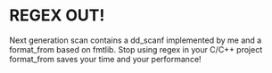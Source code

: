 # REGEX OUT!
Next generation scan contains a dd_scanf implemented by me and a format_from based on fmtlib.
Stop using regex in your C/C++ project format_from saves your time and your performance!
